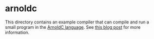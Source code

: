 # arnoldc

This directory contains an example compiler that can compile and run a small program in the [ArnoldC language](https://github.com/lhartikk/ArnoldC).
See [this blog post](https://xrcf.org/blog/basic-arnoldc/) for more information.
